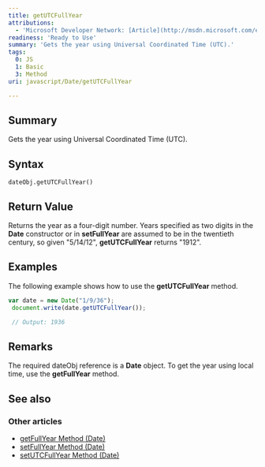 ```yaml
---
title: getUTCFullYear
attributions:
  - 'Microsoft Developer Network: [Article](http://msdn.microsoft.com/en-us/library/ie/47f8w843(v=vs.94).aspx)'
readiness: 'Ready to Use'
summary: 'Gets the year using Universal Coordinated Time (UTC).'
tags:
  0: JS
  1: Basic
  3: Method
uri: javascript/Date/getUTCFullYear

---
```

## Summary

Gets the year using Universal Coordinated Time (UTC).

## Syntax

    dateObj.getUTCFullYear()

## Return Value

Returns the year as a four-digit number. Years specified as two digits in the **Date** constructor or in **setFullYear** are assumed to be in the twentieth century, so given "5/14/12", **getUTCFullYear** returns "1912".

## Examples

The following example shows how to use the **getUTCFullYear** method.

``` js
var date = new Date("1/9/36");
 document.write(date.getUTCFullYear());

 // Output: 1936
```

## Remarks

The required dateObj reference is a **Date** object. To get the year using local time, use the **getFullYear** method.

## See also

### Other articles

-   [getFullYear Method (Date)](/javascript/Date/getFullYear)
-   [setFullYear Method (Date)](/javascript/Date/setFullYear)
-   [setUTCFullYear Method (Date)](/javascript/Date/setUTCFullYear)

